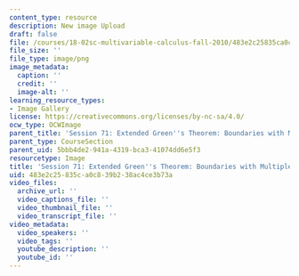 ```yaml
---
content_type: resource
description: New image Upload
draft: false
file: /courses/18-02sc-multivariable-calculus-fall-2010/483e2c25835ca0c839b238ac4ce3b73a_MIT18_02SC_L24Brds_1.png
file_size: ''
file_type: image/png
image_metadata:
  caption: ''
  credit: ''
  image-alt: ''
learning_resource_types:
- Image Gallery
license: https://creativecommons.org/licenses/by-nc-sa/4.0/
ocw_type: OCWImage
parent_title: 'Session 71: Extended Green''s Theorem: Boundaries with Multiple Pieces'
parent_type: CourseSection
parent_uid: 5bbb4de2-941a-4319-bca3-41074dd6e5f3
resourcetype: Image
title: 'Session 71: Extended Green''s Theorem: Boundaries with Multiple Pieces 1'
uid: 483e2c25-835c-a0c8-39b2-38ac4ce3b73a
video_files:
  archive_url: ''
  video_captions_file: ''
  video_thumbnail_file: ''
  video_transcript_file: ''
video_metadata:
  video_speakers: ''
  video_tags: ''
  youtube_description: ''
  youtube_id: ''
---
```

